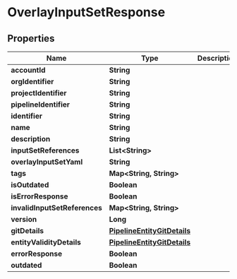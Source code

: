 # OverlayInputSetResponse

## Properties
Name | Type | Description | Notes
------------ | ------------- | ------------- | -------------
**accountId** | **String** |  |  [optional]
**orgIdentifier** | **String** |  |  [optional]
**projectIdentifier** | **String** |  |  [optional]
**pipelineIdentifier** | **String** |  |  [optional]
**identifier** | **String** |  |  [optional]
**name** | **String** |  |  [optional]
**description** | **String** |  |  [optional]
**inputSetReferences** | **List&lt;String&gt;** |  |  [optional]
**overlayInputSetYaml** | **String** |  |  [optional]
**tags** | **Map&lt;String, String&gt;** |  |  [optional]
**isOutdated** | **Boolean** |  |  [optional]
**isErrorResponse** | **Boolean** |  |  [optional]
**invalidInputSetReferences** | **Map&lt;String, String&gt;** |  |  [optional]
**version** | **Long** |  |  [optional]
**gitDetails** | [**PipelineEntityGitDetails**](PipelineEntityGitDetails.md) |  |  [optional]
**entityValidityDetails** | [**PipelineEntityGitDetails**](PipelineEntityGitDetails.md) |  |  [optional]
**errorResponse** | **Boolean** |  |  [optional]
**outdated** | **Boolean** |  |  [optional]
